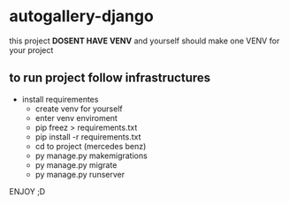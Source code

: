﻿# autogallery-django
this project **DOSENT HAVE VENV** and yourself should make one VENV for your project
## to run project follow infrastructures
* install requirementes
  * create venv for yourself
  * enter venv enviroment
  * pip freez > requirements.txt
  * pip install -r requirements.txt
  * cd to project (mercedes benz)
  * py manage.py makemigrations
  * py manage.py migrate
  * py manage.py runserver
 
ENJOY ;D
  
